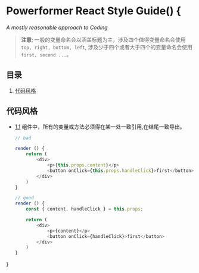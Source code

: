 # Powerformer React Style Guide() {

*A mostly reasonable approach to Coding*

> **注意**: 一般的变量命名会以涵盖标题为主，涉及四个值得变量命名会使用`top, right, bottom, left`, 涉及少于四个或者大于四个的变量命名会使用`first, second ...`。

## 目录 <a id="table-of-contents"></a>

  1. [代码风格](#code-style)

## 代码风格 <a id="code-style"></a>

  - [1.1](#code-style-location) 组件中，所有的变量或方法必须得在某一处一致引用,在结尾一致导出。
  
    ```javascript
    // bad
    
    render () {
        return (
            <div>
                <p>{this.props.content}</p>
                <button onClick={this.props.handleClick}>first</button>
            </div>
        )
    }

    // good
    render () {
        const { content, handleClick } = this.props;

        return (
            <div>
                <p>{content}</p>
                <button onClick={handleClick}>first</button>
            </div>
        )
    }
    ```

}